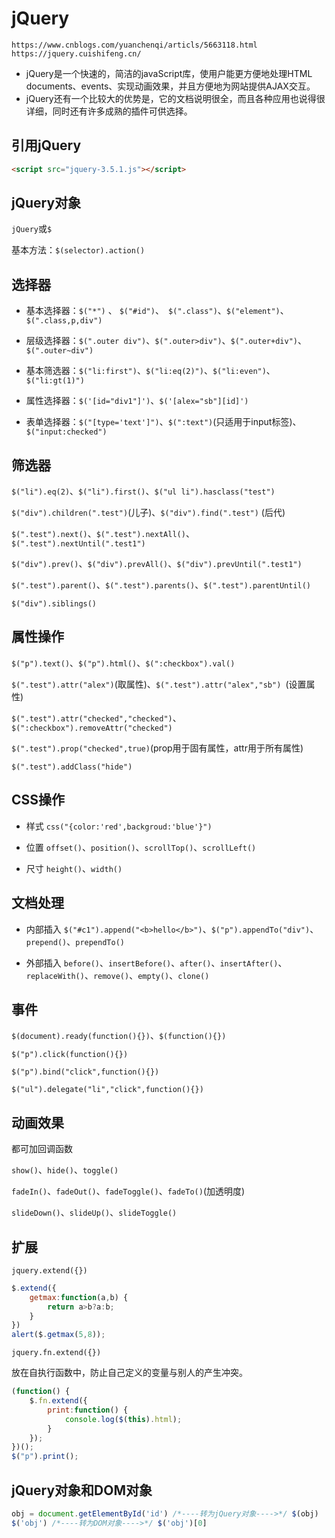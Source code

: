 # jQuery

```
https://www.cnblogs.com/yuanchenqi/articls/5663118.html
https://jquery.cuishifeng.cn/
```

- jQuery是一个快速的，简洁的javaScript库，使用户能更方便地处理HTML documents、events、实现动画效果，并且方便地为网站提供AJAX交互。
- jQuery还有一个比较大的优势是，它的文档说明很全，而且各种应用也说得很详细，同时还有许多成熟的插件可供选择。

## 引用jQuery

```html
<script src="jquery-3.5.1.js"></script>
```

## jQuery对象

`jQuery`或`$`

基本方法：`$(selector).action() `

## 选择器

+ 基本选择器：`$("*")` 、 `$("#id")`、` $(".class")`、` $("element") `、`$(".class,p,div")`

+ 层级选择器：`$(".outer div")`、`$(".outer>div")`、`$(".outer+div")`、`$(".outer~div")`

+ 基本筛选器：`$("li:first")`、`$("li:eq(2)")`、`$("li:even")`、`$("li:gt(1)")`

+ 属性选择器：`$('[id="div1"]')`、`$('[alex="sb"][id]')`

+ 表单选择器：`$("[type='text']")`、`$(":text")`(只适用于input标签)、`$("input:checked")`

## 筛选器

`$("li").eq(2)`、`$("li").first()`、`$("ul li").hasclass("test")`

`$("div").children(".test")`(儿子)、`$("div").find(".test")` (后代)

`$(".test").next()`、`$(".test").nextAll()`、`$(".test").nextUntil(".test1")`

`$("div").prev()`、`$("div").prevAll()`、`$("div").prevUntil(".test1")`

`$(".test").parent()`、`$(".test").parents()`、`$(".test").parentUntil() `

`$("div").siblings()`

## 属性操作

`$("p").text()`、`$("p").html()`、`$(":checkbox").val()`

`$(".test").attr("alex")`(取属性)、`$(".test").attr("alex","sb") `(设置属性)

`$(".test").attr("checked","checked")`、`$(":checkbox").removeAttr("checked")`

`$(".test").prop("checked",true)`(prop用于固有属性，attr用于所有属性)

`$(".test").addClass("hide")`

## CSS操作

+ 样式 `css("{color:'red',backgroud:'blue'}") `

+ 位置 `offset()`、`position()`、`scrollTop()`、`scrollLeft()   `

+ 尺寸 `height()`、`width()  `

## 文档处理

+ 内部插入 `$("#c1").append("<b>hello</b>")`、`$("p").appendTo("div")`、`prepend()`、`prependTo()`

+ 外部插入 `before()`、`insertBefore()`、`after()`、`insertAfter()`、`replaceWith()`、`remove()`、`empty()`、`clone()`

## 事件

`$(document).ready(function(){})`、`$(function(){})`

`$("p").click(function(){})`

`$("p").bind("click",function(){})`

`$("ul").delegate("li","click",function(){})`

## 动画效果

都可加回调函数

`show()`、`hide()`、`toggle()`

`fadeIn()`、`fadeOut()`、`fadeToggle()`、`fadeTo()`(加透明度)

`slideDown()`、`slideUp()`、`slideToggle()`

## 扩展

`jquery.extend({})`

```javascript
$.extend({
    getmax:function(a,b) {
        return a>b?a:b;
    }
})
alert($.getmax(5,8));
```

`jquery.fn.extend({})`

放在自执行函数中，防止自己定义的变量与别人的产生冲突。

```javascript
(function() {
    $.fn.extend({
        print:function() {
            console.log($(this).html);
        }
    });
})();
$("p").print();
```

## jQuery对象和DOM对象

```javascript
obj = document.getElementById('id') /*----转为jQuery对象---->*/ $(obj)
$('obj') /*----转为DOM对象---->*/ $('obj')[0]
```